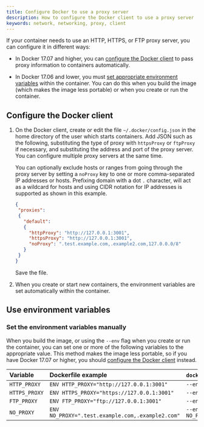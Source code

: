 ```yaml
---
title: Configure Docker to use a proxy server
description: How to configure the Docker client to use a proxy server
keywords: network, networking, proxy, client
---
```


If your container needs to use an HTTP, HTTPS, or FTP proxy server, you can
configure it in different ways:

- In Docker 17.07 and higher, you can
  [configure the Docker client](#configure-the-docker-client) to pass
  proxy information to containers automatically.

- In Docker 17.06 and lower, you must
  [set appropriate environment variables](#use-environment-variables)
  within the container. You can do this when you build the image (which makes
  the image less portable) or when you create or run the container.

## Configure the Docker client

1.  On the Docker client, create or edit the file `~/.docker/config.json` in the
    home directory of the user which starts containers. Add JSON such as the
    following, substituting the type of proxy with `httpsProxy` or `ftpProxy` if
    necessary, and substituting the address and port of the proxy server. You
    can configure multiple proxy servers at the same time.

    You can optionally exclude hosts or ranges from going through the proxy
    server by setting a `noProxy` key to one or more comma-separated IP
    addresses or hosts. Prefixing domain with a dot `.` character, will act as a wildcard for hosts and using CIDR notation for IP addresses is supported as
    shown in this example.

    ```json
    {
     "proxies":
     {
       "default":
       {
         "httpProxy": "http://127.0.0.1:3001",
         "httpsProxy": "http://127.0.0.1:3001",
         "noProxy": ".test.example.com,.example2.com,127.0.0.0/8"
       }
     }
    }
    ```

    Save the file.

 2. When you create or start new containers, the environment variables are
    set automatically within the container.


## Use environment variables

### Set the environment variables manually

When you build the image, or using the `--env` flag when you create or run the
container, you can set one or more of the following variables to the appropriate
value. This method makes the image less portable, so if you have Docker 17.07
or higher, you should [configure the Docker client](#configure-the-docker-client)
instead.

| Variable      | Dockerfile example                                | `docker run` Example                                |
|:--------------|:--------------------------------------------------|:----------------------------------------------------|
| `HTTP_PROXY`  | `ENV HTTP_PROXY="http://127.0.0.1:3001"`          | `--env HTTP_PROXY="http://127.0.0.1:3001"`          |
| `HTTPS_PROXY` | `ENV HTTPS_PROXY="https://127.0.0.1:3001"`        | `--env HTTPS_PROXY="https://127.0.0.1:3001"`        |
| `FTP_PROXY`   | `ENV FTP_PROXY="ftp://127.0.0.1:3001"`            | `--env FTP_PROXY="ftp://127.0.0.1:3001"`            |
| `NO_PROXY`    | `ENV NO_PROXY=".test.example.com,.example2.com"`  | `--env NO_PROXY=".test.example.com,.example2.com"` |


